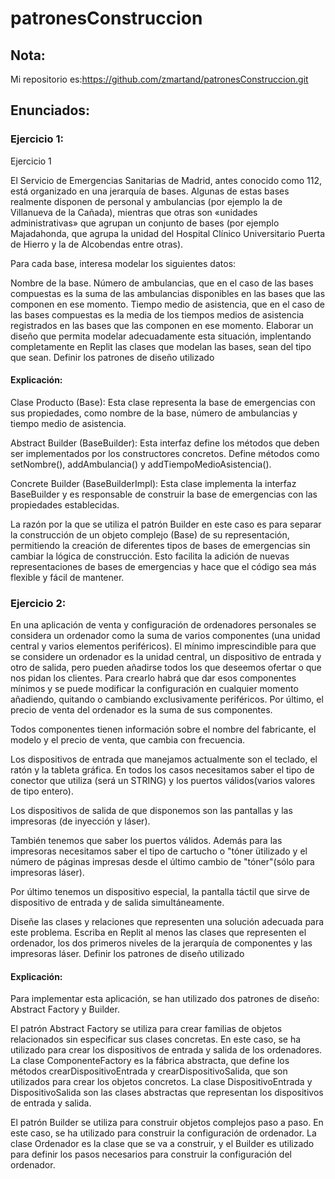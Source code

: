 # patronesConstruccion

## Nota:
Mi repositorio es:https://github.com/zmartand/patronesConstruccion.git

## Enunciados:

### Ejercicio 1:
Ejercicio 1

El Servicio de Emergencias Sanitarias de Madrid, antes conocido como 112, está organizado en una jerarquía de bases. Algunas de estas bases realmente disponen de personal y ambulancias (por ejemplo la de Villanueva de la Cañada), mientras que otras son «unidades administrativas» que agrupan un conjunto de bases (por ejemplo Majadahonda, que agrupa la unidad del Hospital Clínico Universitario Puerta de Hierro y la de Alcobendas entre otras).

Para cada base, interesa modelar los siguientes datos:

Nombre de la base.
Número de ambulancias, que en el caso de las bases compuestas es la suma de las ambulancias disponibles en las bases que las componen en ese momento.
Tiempo medio de asistencia, que en el caso de las bases compuestas es la media de los tiempos medios de asistencia registrados en las bases que las componen en ese momento.
Elaborar un diseño que permita modelar adecuadamente esta situación, implentando completamente en Replit las clases que modelan las bases, sean del tipo que sean. Definir los patrones de diseño utilizado

#### Explicación:
Clase Producto (Base):
Esta clase representa la base de emergencias con sus propiedades, como nombre de la base, número de ambulancias y tiempo medio de asistencia.

Abstract Builder (BaseBuilder):
Esta interfaz define los métodos que deben ser implementados por los constructores concretos. Define métodos como setNombre(), addAmbulancia() y addTiempoMedioAsistencia().

Concrete Builder (BaseBuilderImpl):
Esta clase implementa la interfaz BaseBuilder y es responsable de construir la base de emergencias con las propiedades establecidas.

La razón por la que se utiliza el patrón Builder en este caso es para separar la construcción de un objeto complejo (Base) de su representación, permitiendo la creación de diferentes tipos de bases de emergencias sin cambiar la lógica de construcción. 
Esto facilita la adición de nuevas representaciones de bases de emergencias y hace que el código sea más flexible y fácil de mantener.

### Ejercicio 2:
En una aplicación de venta y configuración de ordenadores personales se considera un ordenador como la suma de varios componentes (una unidad central y varios elementos periféricos). El mínimo imprescindible para que se considere un ordenador es la unidad central, un dispositivo de entrada y otro de salida, pero pueden añadirse todos los que deseemos ofertar o que nos pidan los clientes. Para crearlo habrá que dar esos componentes mínimos y se puede modificar la configuración en cualquier momento añadiendo, quitando o cambiando exclusivamente periféricos. Por último, el precio de venta del ordenador es la suma de sus componentes.

Todos componentes tienen información sobre el nombre del fabricante, el modelo y el precio de venta, que cambia con frecuencia.

Los dispositivos de entrada que manejamos actualmente son el teclado, el ratón y la tableta gráfica. En todos los casos necesitamos saber el tipo de conector que utiliza (será un STRING) y los puertos válidos(varios valores de tipo entero).

Los dispositivos de salida de que disponemos son las pantallas y las impresoras (de inyección y láser).

También tenemos que saber los puertos válidos. Además para las impresoras necesitamos saber el tipo de cartucho o "tóner ütilizado y el número de páginas impresas desde el último cambio de "tóner"(sólo para impresoras láser).

Por último tenemos un dispositivo especial, la pantalla táctil que sirve de dispositivo de entrada y de salida simultáneamente.

Diseñe las clases y relaciones que representen una solución adecuada para este problema. Escriba en Replit al menos las clases que representen el ordenador, los dos primeros niveles de la jerarquía de componentes y las impresoras láser. Definir los patrones de diseño utilizado

#### Explicación:
Para implementar esta aplicación, se han utilizado dos patrones de diseño: Abstract Factory y Builder.

El patrón Abstract Factory se utiliza para crear familias de objetos relacionados sin especificar sus clases concretas. En este caso, se ha utilizado para crear los dispositivos de entrada y salida de los ordenadores. La clase ComponenteFactory es la fábrica abstracta, que define los métodos crearDispositivoEntrada y crearDispositivoSalida, que son utilizados para crear los objetos concretos. La clase DispositivoEntrada y DispositivoSalida son las clases abstractas que representan los dispositivos de entrada y salida.

El patrón Builder se utiliza para construir objetos complejos paso a paso. En este caso, se ha utilizado para construir la configuración de ordenador. La clase Ordenador es la clase que se va a construir, y el Builder es utilizado para definir los pasos necesarios para construir la configuración del ordenador.
